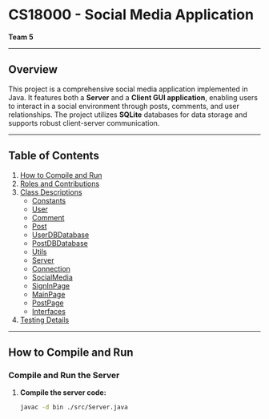 # **CS18000 - Social Media Application**
**Team 5**

---

## **Overview**

This project is a comprehensive social media application implemented in Java. It features both a **Server** and a **Client GUI application**, enabling users to interact in a social environment through posts, comments, and user relationships. The project utilizes **SQLite** databases for data storage and supports robust client-server communication.

---

## **Table of Contents**

1. [How to Compile and Run](#how-to-compile-and-run)
2. [Roles and Contributions](#roles-and-contributions)
3. [Class Descriptions](#class-descriptions)
    - [Constants](#constants)
    - [User](#user)
    - [Comment](#comment)
    - [Post](#post)
    - [UserDBDatabase](#userdbdatabase)
    - [PostDBDatabase](#postdbdatabase)
    - [Utils](#utils)
    - [Server](#server)
    - [Connection](#connection)
    - [SocialMedia](#socialmedia)
    - [SignInPage](#signinpage)
    - [MainPage](#mainpage)
    - [PostPage](#postpage)
    - [Interfaces](#interfaces)
4. [Testing Details](#testing-details)

---

## **How to Compile and Run**

### **Compile and Run the Server**

1. **Compile the server code:**
   ```bash
   javac -d bin ./src/Server.java


